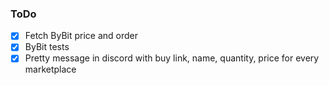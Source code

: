 ### ToDo

 - [x] Fetch ByBit price and order
 - [x] ByBit tests
 - [x] Pretty message in discord with buy link, name, quantity, price for every marketplace 
